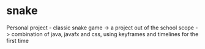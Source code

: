 # snake
Personal project - classic snake game
  -> a project out of the school scope
  -> combination of java, javafx and css, using keyframes and timelines for the first time
